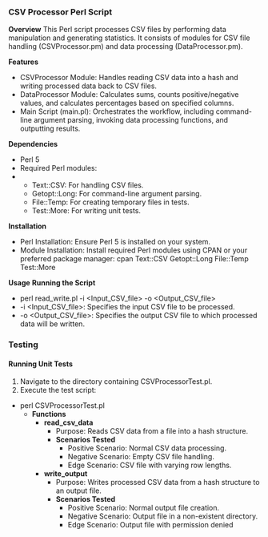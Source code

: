 ### CSV Processor Perl Script

**Overview**
This Perl script processes CSV files by performing data manipulation and generating statistics. It consists of modules for CSV file handling (CSVProcessor.pm) and data processing (DataProcessor.pm).

**Features**
- CSVProcessor Module: Handles reading CSV data into a hash and writing processed data back to CSV files.
- DataProcessor Module: Calculates sums, counts positive/negative values, and calculates percentages based on specified columns.
- Main Script (main.pl): Orchestrates the workflow, including command-line argument parsing, invoking data processing functions, and outputting results.

**Dependencies**
- Perl 5
- Required Perl modules:
- - Text::CSV: For handling CSV files.
  - Getopt::Long: For command-line argument parsing.
  - File::Temp: For creating temporary files in tests.
  - Test::More: For writing unit tests.

**Installation**
- Perl Installation: Ensure Perl 5 is installed on your system.
- Module Installation: Install required Perl modules using CPAN or your preferred package manager: cpan Text::CSV Getopt::Long File::Temp Test::More


**Usage**
**Running the Script**
- perl read_write.pl -i <Input_CSV_file> -o <Output_CSV_file>
- -i <Input_CSV_file>: Specifies the input CSV file to be processed.
- -o <Output_CSV_file>: Specifies the output CSV file to which processed data will be written.


### Testing

#### Running Unit Tests

1. Navigate to the directory containing CSVProcessorTest.pl.
2. Execute the test script:
- perl CSVProcessorTest.pl
  - **Functions**
    - **read_csv_data**
      - Purpose: Reads CSV data from a file into a hash structure.
      - **Scenarios Tested**
        - Positive Scenario: Normal CSV data processing.
        - Negative Scenario: Empty CSV file handling.
        - Edge Scenario: CSV file with varying row lengths.
    - **write_output**
      - Purpose: Writes processed CSV data from a hash structure to an output file.
      - **Scenarios Tested**
        - Positive Scenario: Normal output file creation.
        - Negative Scenario: Output file in a non-existent directory.
        - Edge Scenario: Output file with permission denied


